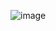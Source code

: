 ![image](https://github.com/RodolfoMontes/JavaBackendMaster/assets/63476127/fe03ff0a-e4b6-4532-8c20-c88071ed6fb9)

